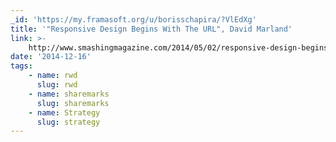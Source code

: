 ```yaml
---
_id: 'https://my.framasoft.org/u/borisschapira/?VlEdXg'
title: '"Responsive Design Begins With The URL", David Marland'
link: >-
    http://www.smashingmagazine.com/2014/05/02/responsive-design-begins-with-the-url/
date: '2014-12-16'
tags:
    - name: rwd
      slug: rwd
    - name: sharemarks
      slug: sharemarks
    - name: Strategy
      slug: strategy
---
```


<div class="markdown"><p></p></div>
